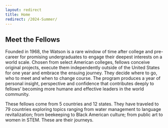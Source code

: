 ```yaml
---
layout: redirect
title: Home
redirect: /2024-Summer/
---
```


## Meet the Fellows

Founded in 1968, the Watson is a rare window of time after college and pre-career for promising undergraduates to engage their deepest interests on a world scale. Chosen from select American colleges, fellows conceive original projects, execute them independently outside of the United States for one year and embrace the ensuing journey. They decide where to go, who to meet and when to change course. The program produces a year of personal insight, perspective and confidence that contributes deeply to fellows’ becoming more humane and effective leaders in the world community.

These fellows come from 5 countries and 12 states. They have traveled to 79 countries exploring topics ranging from water management to language revitalization; from beekeeping to Black American culture; from public art to women in STEM. These are their journeys.
